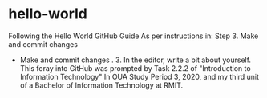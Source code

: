 # hello-world
Following the Hello World GitHub Guide
As per instructions in:
Step 3. Make and commit changes
- Make and commit changes
. 3. In the editor, write a bit about yourself.
This foray into GitHub was prompted by Task 2.2.2 of
"Introduction to Information Technology"
In OUA Study Period 3, 2020, and my third unit of a 
Bachelor of Information Technology at RMIT.
